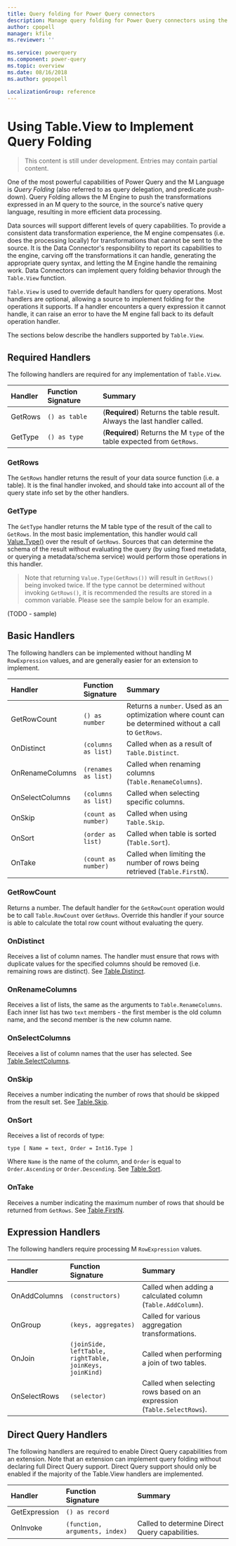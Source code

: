 ```yaml
---
title: Query folding for Power Query connectors
description: Manage query folding for Power Query connectors using the Table.View function
author: cpopell
manager: kfile
ms.reviewer: ''

ms.service: powerquery
ms.component: power-query
ms.topic: overview
ms.date: 08/16/2018
ms.author: gepopell

LocalizationGroup: reference
---
```


# Using Table.View to Implement Query Folding

> This content is still under development. Entries may contain partial content.

One of the most powerful capabilities of Power Query and the M Language is *Query Folding* (also referred to as query delegation, and predicate push-down). Query Folding allows the M Engine to push the transformations expressed in an M query to the source, in the source's native query language, resulting in more efficient data processing.

Data sources will support different levels of query capabilities. To provide a consistent data transformation experience, the M engine  compensates (i.e. does the processing locally) for transformations that cannot be sent to the source. It is the Data Connector's responsibility to report its capabilities to the engine, carving off the transformations it can handle, generating the appropriate query syntax, and letting the M Engine handle the remaining work. Data Connectors can implement query folding behavior through the `Table.View` function.

`Table.View` is used to override default handlers for query operations. Most handlers are optional, allowing a source to implement folding for the operations it supports. If a handler encounters a query expression it cannot handle, it can raise an error to have the M engine fall back to its default operation handler.

The sections below describe the handlers supported by `Table.View`.

## Required Handlers

The following handlers are required for any implementation of `Table.View`.

| Handler       | Function Signature                                    | Summary                                                                 |
|:--------------|:------------------------------------------------------|:------------------------------------------------------------------------|
|GetRows        |`() as table`                                          |(**Required**) Returns the table result. Always the last handler called.|
|GetType        |`() as type`                                           |(**Required**) Returns the M `type` of the table expected from `GetRows`.|

### GetRows

The `GetRows` handler returns the result of your data source function (i.e. a table). It is the final handler invoked, and should take into account all of the query state info set by the other handlers.

### GetType

The `GetType` handler returns the M table type of the result of the call to `GetRows`. In the most basic implementation, this handler would call [Value.Type()](https://msdn.microsoft.com/query-bi/m/value-type) over the result of `GetRows`.
Sources that can determine the schema of the result without evaluating the query (by using fixed metadata, or querying a metadata/schema service) would perform those operations in this handler.

> Note that returning `Value.Type(GetRows())` will result in `GetRows()` being invoked twice. If the type cannot be determined without invoking `GetRows()`, it is recommended the results are stored in a common variable. Please see the sample below for an example.

(TODO - sample)

## Basic Handlers

The following handlers can be implemented without handling M `RowExpression` values, and are generally easier for an extension to implement.

| Handler       | Function Signature                                    | Summary                                                                 |
|:--------------|:------------------------------------------------------|:------------------------------------------------------------------------|
|GetRowCount    |`() as number`                                         |Returns a `number`. Used as an optimization where count can be determined without a call to `GetRows`.| 
|OnDistinct     |`(columns as list)`                                    |Called when as a result of `Table.Distinct`. |
|OnRenameColumns|`(renames as list)`                                    |Called when renaming columns (`Table.RenameColumns`).|
|OnSelectColumns|`(columns as list)`                                    |Called when selecting specific columns. |
|OnSkip         |`(count as number)`                                    |Called when using `Table.Skip`.|
|OnSort         |`(order as list)`                                      |Called when table is sorted (`Table.Sort`).|
|OnTake         |`(count as number)`                                    |Called when limiting the number of rows being retrieved (`Table.FirstN`).|

### GetRowCount

Returns a number. The default handler for the `GetRowCount` operation would be to call `Table.RowCount` over `GetRows`. Override this handler if your source is able to calculate the total row count without evaluating the query. 

### OnDistinct

Receives a list of column names. The handler must ensure that rows with duplicate values for the specified columns should be removed (i.e. remaining rows are distinct). See [Table.Distinct](https://msdn.microsoft.com/en-us/query-bi/m/table-distinct).

### OnRenameColumns

Receives a list of lists, the same as the arguments to `Table.RenameColumns`. Each inner list has two `text` members - the first member is the old column name, and the second member is the new column name.

### OnSelectColumns

Receives a list of column names that the user has selected. See [Table.SelectColumns](https://msdn.microsoft.com/en-us/query-bi/m/table-selectcolumns).

### OnSkip

Receives a number indicating the number of rows that should be skipped from the result set. See [Table.Skip](https://msdn.microsoft.com/en-us/query-bi/m/table-skip).

### OnSort

Receives a list of records of type:

```
type [ Name = text, Order = Int16.Type ]
```
Where `Name` is the name of the column, and `Order` is equal to `Order.Ascending` or `Order.Descending`. See [Table.Sort](https://msdn.microsoft.com/en-us/query-bi/m/table-sort).

### OnTake

Receives a number indicating the maximum number of rows that should be returned from `GetRows`. See [Table.FirstN](https://msdn.microsoft.com/en-us/query-bi/m/table-firstn).

## Expression Handlers

The following handlers require processing M `RowExpression` values.

| Handler       | Function Signature                                    | Summary                                                                 |
|:--------------|:------------------------------------------------------|:------------------------------------------------------------------------|
|OnAddColumns   |`(constructors)`                                       |Called when adding a calculated column (`Table.AddColumn`).|
|OnGroup        |`(keys, aggregates)`                                   |Called for various aggregation transformations. |
|OnJoin         |`(joinSide, leftTable, rightTable, joinKeys, joinKind)`|Called when performing a join of two tables. |
|OnSelectRows   |`(selector)`                                           |Called when selecting rows based on an expression (`Table.SelectRows`). |
<!--
### OnAddColumns

### OnGroup

### OnJoin

### OnSelectRows
-->
## Direct Query Handlers

The following handlers are required to enable Direct Query capabilities from an extension. Note that an extension can implement query folding without declaring full Direct Query support. Direct Query support should only be enabled if the majority of the Table.View handlers are implemented.

| Handler       | Function Signature                                    | Summary                                                                 |
|:--------------|:------------------------------------------------------|:------------------------------------------------------------------------|
|GetExpression  |`() as record`                                         |
|OnInvoke       |`(function, arguments, index)`                         |Called to determine Direct Query capabilities. |

<!--

### GetExpression

### OnInvoke
-->
